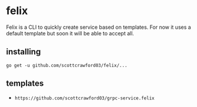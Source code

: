 # felix
Felix is a CLI to quickly create service based on templates. For now it uses a default template but soon it will be able to accept all.

## installing
`go get -u github.com/scottcrawford03/felix/...`

## templates
* `https://github.com/scottcrawford03/grpc-service.felix`
